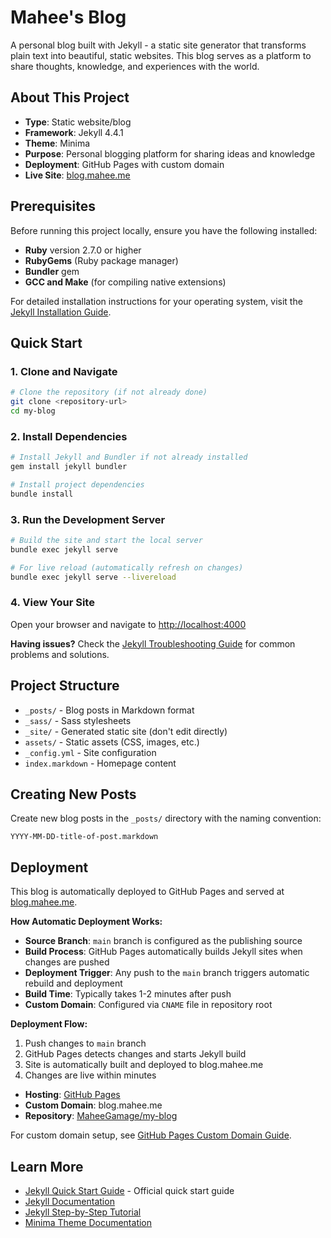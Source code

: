 # Mahee's Blog

A personal blog built with Jekyll - a static site generator that transforms plain text into beautiful, static websites. This blog serves as a platform to share thoughts, knowledge, and experiences with the world.

## About This Project

- **Type**: Static website/blog
- **Framework**: Jekyll 4.4.1
- **Theme**: Minima
- **Purpose**: Personal blogging platform for sharing ideas and knowledge
- **Deployment**: GitHub Pages with custom domain
- **Live Site**: [blog.mahee.me](https://blog.mahee.me/)

## Prerequisites

Before running this project locally, ensure you have the following installed:

- **Ruby** version 2.7.0 or higher
- **RubyGems** (Ruby package manager)
- **Bundler** gem
- **GCC and Make** (for compiling native extensions)

For detailed installation instructions for your operating system, visit the [Jekyll Installation Guide](https://jekyllrb.com/docs/installation/).

## Quick Start

### 1. Clone and Navigate
```bash
# Clone the repository (if not already done)
git clone <repository-url>
cd my-blog
```

### 2. Install Dependencies
```bash
# Install Jekyll and Bundler if not already installed
gem install jekyll bundler

# Install project dependencies
bundle install
```

### 3. Run the Development Server
```bash
# Build the site and start the local server
bundle exec jekyll serve

# For live reload (automatically refresh on changes)
bundle exec jekyll serve --livereload
```

### 4. View Your Site
Open your browser and navigate to [http://localhost:4000](http://localhost:4000)

**Having issues?** Check the [Jekyll Troubleshooting Guide](https://jekyllrb.com/docs/troubleshooting/) for common problems and solutions.

## Project Structure

- `_posts/` - Blog posts in Markdown format
- `_sass/` - Sass stylesheets
- `_site/` - Generated static site (don't edit directly)
- `assets/` - Static assets (CSS, images, etc.)
- `_config.yml` - Site configuration
- `index.markdown` - Homepage content

## Creating New Posts

Create new blog posts in the `_posts/` directory with the naming convention:
```
YYYY-MM-DD-title-of-post.markdown
```

## Deployment

This blog is automatically deployed to GitHub Pages and served at [blog.mahee.me](https://blog.mahee.me/).

**How Automatic Deployment Works:**
- **Source Branch**: `main` branch is configured as the publishing source
- **Build Process**: GitHub Pages automatically builds Jekyll sites when changes are pushed
- **Deployment Trigger**: Any push to the `main` branch triggers automatic rebuild and deployment
- **Build Time**: Typically takes 1-2 minutes after push
- **Custom Domain**: Configured via `CNAME` file in repository root

**Deployment Flow:**
1. Push changes to `main` branch
2. GitHub Pages detects changes and starts Jekyll build
3. Site is automatically built and deployed to blog.mahee.me
4. Changes are live within minutes

- **Hosting**: [GitHub Pages](https://pages.github.com/)
- **Custom Domain**: blog.mahee.me
- **Repository**: [MaheeGamage/my-blog](https://github.com/MaheeGamage/my-blog)

For custom domain setup, see [GitHub Pages Custom Domain Guide](https://docs.github.com/en/pages/configuring-a-custom-domain-for-your-github-pages-site).

## Learn More

- [Jekyll Quick Start Guide](https://jekyllrb.com/docs/) - Official quick start guide
- [Jekyll Documentation](https://jekyllrb.com/docs/)
- [Jekyll Step-by-Step Tutorial](https://jekyllrb.com/docs/step-by-step/01-setup/)
- [Minima Theme Documentation](https://github.com/jekyll/minima)
